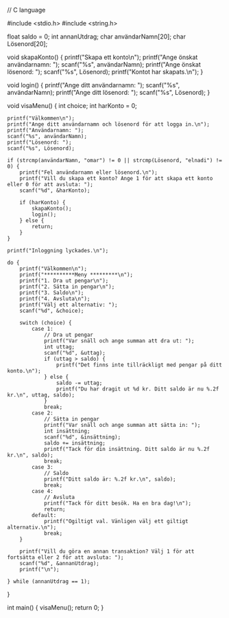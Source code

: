 // C language 

#include <stdio.h>
#include <string.h>

float saldo = 0;
int annanUtdrag;
char användarNamn[20];
char Lösenord[20];

void skapaKonto() {
    printf("Skapa ett konto\n");
    printf("Ange önskat användarnamn: ");
    scanf("%s", användarNamn);
    printf("Ange önskat lösenord: ");
    scanf("%s", Lösenord);
    printf("Kontot har skapats.\n");
}

void login() {
    printf("Ange ditt användarnamn: ");
    scanf("%s", användarNamn);
    printf("Ange ditt lösenord: ");
    scanf("%s", Lösenord);
}

void visaMenu() {
    int choice;
    int harKonto = 0;

    printf("Välkommen\n");
    printf("Ange ditt användarnamn och lösenord för att logga in.\n");
    printf("Användarnamn: ");
    scanf("%s", användarNamn);
    printf("Lösenord: ");
    scanf("%s", Lösenord);

    if (strcmp(användarNamn, "omar") != 0 || strcmp(Lösenord, "elnadi") != 0) {
        printf("Fel användarnamn eller lösenord.\n");
        printf("Vill du skapa ett konto? Ange 1 för att skapa ett konto eller 0 för att avsluta: ");
        scanf("%d", &harKonto);

        if (harKonto) {
            skapaKonto();
            login();
        } else {
            return;
        }
    }

    printf("Inloggning lyckades.\n");

    do {
        printf("Välkommen\n");
        printf("**********Meny *********\n");
        printf("1. Dra ut pengar\n");
        printf("2. Sätta in pengar\n");
        printf("3. Saldo\n");
        printf("4. Avsluta\n");
        printf("Välj ett alternativ: ");
        scanf("%d", &choice);

        switch (choice) {
            case 1:
                // Dra ut pengar
                printf("Var snäll och ange summan att dra ut: ");
                int uttag;
                scanf("%d", &uttag);
                if (uttag > saldo) {
                    printf("Det finns inte tillräckligt med pengar på ditt konto.\n");
                } else {
                    saldo -= uttag;
                    printf("Du har dragit ut %d kr. Ditt saldo är nu %.2f kr.\n", uttag, saldo);
                }
                break;
            case 2:
                // Sätta in pengar
                printf("Var snäll och ange summan att sätta in: ");
                int insättning;
                scanf("%d", &insättning);
                saldo += insättning;
                printf("Tack för din insättning. Ditt saldo är nu %.2f kr.\n", saldo);
                break;
            case 3:
                // Saldo
                printf("Ditt saldo är: %.2f kr.\n", saldo);
                break;
            case 4:
                // Avsluta
                printf("Tack för ditt besök. Ha en bra dag!\n");
                return;
            default:
                printf("Ogiltigt val. Vänligen välj ett giltigt alternativ.\n");
                break;
        }

        printf("Vill du göra en annan transaktion? Välj 1 för att fortsätta eller 2 för att avsluta: ");
        scanf("%d", &annanUtdrag);
        printf("\n");

    } while (annanUtdrag == 1);
}

int main() {
    visaMenu();
    return 0;
}